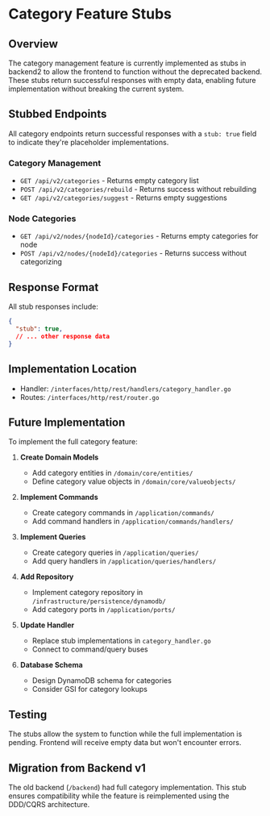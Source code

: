 # Category Feature Stubs

## Overview
The category management feature is currently implemented as stubs in backend2 to allow the frontend to function without the deprecated backend. These stubs return successful responses with empty data, enabling future implementation without breaking the current system.

## Stubbed Endpoints

All category endpoints return successful responses with a `stub: true` field to indicate they're placeholder implementations.

### Category Management
- `GET /api/v2/categories` - Returns empty category list
- `POST /api/v2/categories/rebuild` - Returns success without rebuilding
- `GET /api/v2/categories/suggest` - Returns empty suggestions

### Node Categories
- `GET /api/v2/nodes/{nodeId}/categories` - Returns empty categories for node
- `POST /api/v2/nodes/{nodeId}/categories` - Returns success without categorizing

## Response Format

All stub responses include:
```json
{
  "stub": true,
  // ... other response data
}
```

## Implementation Location
- Handler: `/interfaces/http/rest/handlers/category_handler.go`
- Routes: `/interfaces/http/rest/router.go`

## Future Implementation

To implement the full category feature:

1. **Create Domain Models**
   - Add category entities in `/domain/core/entities/`
   - Define category value objects in `/domain/core/valueobjects/`

2. **Implement Commands**
   - Create category commands in `/application/commands/`
   - Add command handlers in `/application/commands/handlers/`

3. **Implement Queries**
   - Create category queries in `/application/queries/`
   - Add query handlers in `/application/queries/handlers/`

4. **Add Repository**
   - Implement category repository in `/infrastructure/persistence/dynamodb/`
   - Add category ports in `/application/ports/`

5. **Update Handler**
   - Replace stub implementations in `category_handler.go`
   - Connect to command/query buses

6. **Database Schema**
   - Design DynamoDB schema for categories
   - Consider GSI for category lookups

## Testing
The stubs allow the system to function while the full implementation is pending. Frontend will receive empty data but won't encounter errors.

## Migration from Backend v1
The old backend (`/backend`) had full category implementation. This stub ensures compatibility while the feature is reimplemented using the DDD/CQRS architecture.